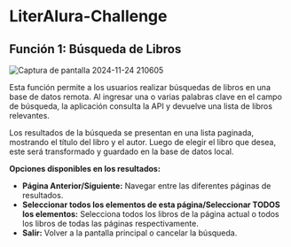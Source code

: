 ﻿# LiterAlura-Challenge

<h2>Función 1: Búsqueda de Libros</h2>

![Captura de pantalla 2024-11-24 210605](https://github.com/user-attachments/assets/1b8b172f-b0ea-4dea-8bb3-657cf73994e2)

Esta función permite a los usuarios realizar búsquedas de libros en una base de datos remota. 
Al ingresar una o varias palabras clave en el campo de búsqueda, la aplicación consulta la API y devuelve una lista de libros relevantes.

Los resultados de la búsqueda se presentan en una lista paginada, mostrando el título del libro y el autor. 
Luego de elegir el libro que desea, este será transformado y guardado en la base de datos local.

**Opciones disponibles en los resultados:**
- **Página Anterior/Siguiente:** Navegar entre las diferentes páginas de resultados.
- **Seleccionar todos los elementos de esta página/Seleccionar TODOS los elementos:** 
  Selecciona todos los libros de la página actual o todos los libros de todas las páginas respectivamente.
- **Salir:** Volver a la pantalla principal o cancelar la búsqueda.
